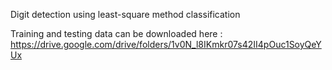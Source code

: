 Digit detection using least-square method classification

Training and testing data can be downloaded here :
https://drive.google.com/drive/folders/1v0N_l8IKmkr07s42II4pOuc1SoyQeYUx

